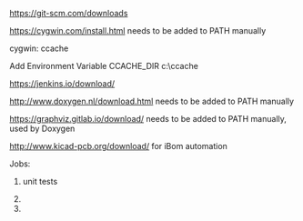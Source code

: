 
https://git-scm.com/downloads

https://cygwin.com/install.html needs to be added to PATH manually

cygwin: ccache

Add Environment Variable
CCACHE_DIR
c:\ccache 

https://jenkins.io/download/

http://www.doxygen.nl/download.html needs to be added to PATH manually

https://graphviz.gitlab.io/download/ needs to be added to PATH manually, used by Doxygen

http://www.kicad-pcb.org/download/ for iBom automation



Jobs:

1) unit tests

2) 

3) 